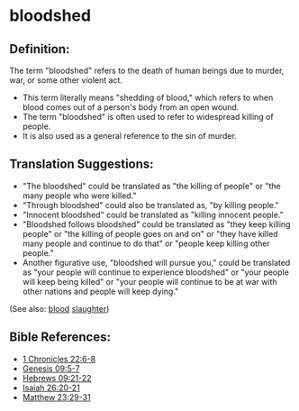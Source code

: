 # bloodshed #

## Definition: ##

The term "bloodshed" refers to the death of human beings due to murder, war, or some other violent act.

* This term literally means "shedding of blood," which refers to when blood comes out of a person's body from an open wound.
* The term "bloodshed" is often used to refer to widespread killing of people.
* It is also used as a general reference to the sin of murder.

## Translation Suggestions: ##

* "The bloodshed" could be translated as "the killing of people" or "the many people who were killed."
* "Through bloodshed" could also be translated as, "by killing people."
* "Innocent bloodshed" could be translated as "killing innocent people."
* "Bloodshed follows bloodshed" could be translated as "they keep killing people" or "the killing of people goes on and on" or "they have killed many people and continue to do that" or "people keep killing other people."
* Another figurative use, "bloodshed will pursue you," could be translated as "your people will continue to experience bloodshed" or "your people will keep being killed" or "your people will continue to be at war with other nations and people will keep dying."

(See also: [blood](../kt/blood.md) [slaughter](../other/slaughter.md))

## Bible References: ##

* [1 Chronicles 22:6-8](en/tn/1ch/help/22/06)
* [Genesis 09:5-7](en/tn/gen/help/09/05)
* [Hebrews 09:21-22](en/tn/heb/help/09/21)
* [Isaiah 26:20-21](en/tn/isa/help/26/20)
* [Matthew 23:29-31](en/tn/mat/help/23/29)